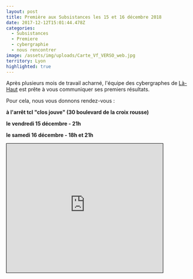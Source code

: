 ```yaml
---
layout: post
title: Première aux Subsistances les 15 et 16 décembre 2018
date: 2017-12-12T15:01:44.478Z
categories:
  - Subsistances
  - Premiere
  - cybergraphie
  - nous rencontrer
image: /assets/img/uploads/Carte_Vf_VERSO_web.jpg
territory: Lyon
highlighted: true
---
```

Après plusieurs mois de travail acharné, l'équipe des cybergraphes de [Là-Haut](http://aadn.org/nos-creations/la-haut/) est prête à vous communiquer ses premiers résultats. 

Pour cela, nous vous donnons rendez-vous : 

**à l'arrêt tcl "clos jouve" (30 boulevard de la croix rousse)**

**le vendredi 15 décembre - 21h**

**le samedi 16 décembre - 18h et 21h**

<iframe width="425" height="350" frameborder="0" scrolling="no" marginheight="0" marginwidth="0" src="http://www.openstreetmap.org/export/embed.html?bbox=4.819216132164002%2C45.771635339292594%2C4.823325276374818%2C45.77395519990264&amp;layer=transportmap&amp;marker=45.77279528165986%2C4.821270704269409" style="border: 1px solid black"></iframe><br/><small><a href="http://www.openstreetmap.org/?mlat=45.77280&amp;mlon=4.82127#map=18/45.77280/4.82127&amp;layers=T">
